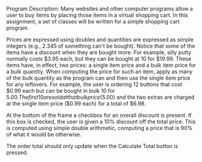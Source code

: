 Program Description:
Many websites and other computer programs allow a user to buy items by placing those items in a virtual shopping cart. In this assignment, a set of classes will be written for a simple shopping cart program.

Prices are expressed using doubles and quantities are expressed as simple integers (e.g., 2.345 of something can't be bought). Notice that some of the items have a discount when they are bought more. For example, silly putty normally costs $3.95 each, but they can be bought at 10 for $19.99. These items have, in effect, two prices: a single item price and a bulk item price for a bulk quantity. When computing the price for such an item, apply as many of the bulk quantity as the program can and then use the single item price for any leftovers. For example, the user is ordering 12 buttons that cost $0.99 each but can be bought in bulk 10 for $5.00. The first 10 are sold at that bulk price ($5.00) and the two extras are charged at the single item price ($0.99 each) for a total of $6.98.

At the bottom of the frame a checkbox for an overall discount is present. If this box is checked, the user is given a 10% discount off the total price. This is computed using simple double arithmetic, computing a price that is 90% of what it would be otherwise.

The order total should only update when the Calculate Total button is pressed.
